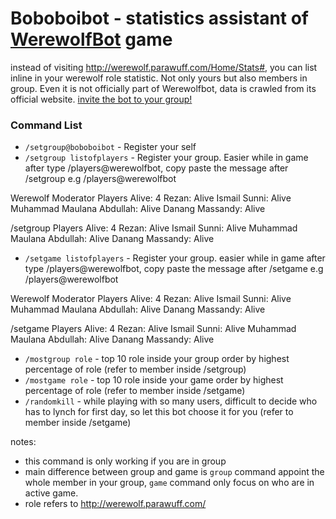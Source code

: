 # Boboboibot - statistics assistant of [WerewolfBot](https://telegram.me/werewolfbot) game
instead of visiting http://werewolf.parawuff.com/Home/Stats#, you can list inline in your werewolf role statistic. Not only yours but also members in group.
Even it is not officially part of Werewolfbot, data is crawled from its official website.
[invite the bot to your group!](https://telegram.me/boboibot)

### Command List
- `/setgroup@boboboibot` - Register your self
- `/setgroup listofplayers` - Register your group. Easier while in game after type /players@werewolfbot, copy paste the message after /setgroup
e.g
/players@werewolfbot

Werewolf Moderator
Players Alive: 4
Rezan: Alive
Ismail Sunni: Alive
Muhammad Maulana Abdullah: Alive
Danang Massandy: Alive

/setgroup Players Alive: 4
Rezan: Alive
Ismail Sunni: Alive
Muhammad Maulana Abdullah: Alive
Danang Massandy: Alive

- `/setgame listofplayers` - Register your group. easier while in game after type /players@werewolfbot, copy paste the message after /setgame
e.g
/players@werewolfbot

Werewolf Moderator
Players Alive: 4
Rezan: Alive
Ismail Sunni: Alive
Muhammad Maulana Abdullah: Alive
Danang Massandy: Alive

/setgame Players Alive: 4
Rezan: Alive
Ismail Sunni: Alive
Muhammad Maulana Abdullah: Alive
Danang Massandy: Alive

- `/mostgroup role` - top 10 role inside your group order by highest percentage of role (refer to member inside /setgroup)
- `/mostgame role` - top 10 role inside your game order by highest percentage of role (refer to member inside /setgame)
- `/randomkill` - while playing with so many users, difficult to decide who has to lynch for first day, so let this bot choose it for you (refer to member inside /setgame)

notes:
- this command is only working if you are in group
- main difference between group and game is `group` command appoint the whole member in your group, `game` command only focus on who are in active game.
- role refers to http://werewolf.parawuff.com/